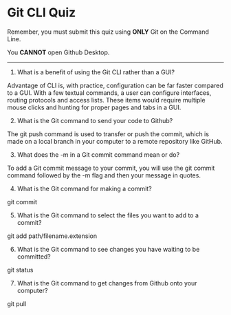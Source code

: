 # Git CLI Quiz

Remember, you must submit this quiz using __ONLY__ Git on the Command Line.

You __CANNOT__ open Github Desktop.

---

1. What is a benefit of using the Git CLI rather than a GUI?


Advantage of CLI is, with practice, configuration can be far faster compared to a GUI. With a few textual commands, a user can configure interfaces, routing protocols and access lists. These items would require multiple mouse clicks and hunting for proper pages and tabs in a GUI.

2. What is the Git command to send your code to Github?

The git push command is used to transfer or push the commit, which is made on a local branch in your computer to a remote repository like GitHub.

3. What does the -m in a Git commit command mean or do?

To add a Git commit message to your commit, you will use the git commit command followed by the -m flag and then your message in quotes. 

4. What is the Git command for making a commit?

git commit

5. What is the Git command to select the files you want to add to a commit?

git add path/filename.extension

6. What is the Git command to see changes you have waiting to be committed?

git status

7. What is the Git command to get changes from Github onto your computer?

git pull

